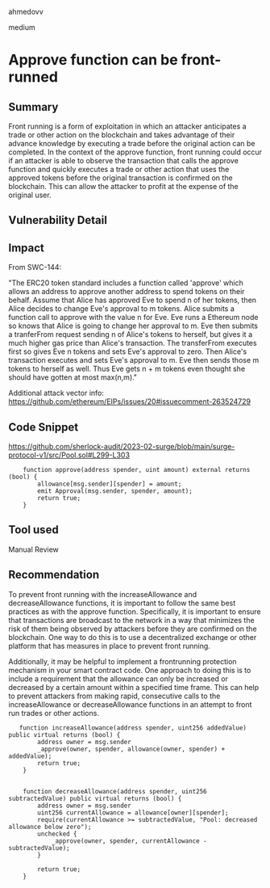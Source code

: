 ahmedovv

medium

# Approve function can be front-runned

## Summary

Front running is a form of exploitation in which an attacker anticipates a trade or other action on the blockchain and takes advantage of their advance knowledge by executing a trade before the original action can be completed. In the context of the approve function, front running could occur if an attacker is able to observe the transaction that calls the approve function and quickly executes a trade or other action that uses the approved tokens before the original transaction is confirmed on the blockchain. This can allow the attacker to profit at the expense of the original user.

## Vulnerability Detail

## Impact

From SWC-144:

"The ERC20 token standard includes a function called 'approve' which allows an address to approve another address to spend tokens on their behalf. Assume that Alice has approved Eve to spend n of her tokens, then Alice decides to change Eve's approval to m tokens. Alice submits a function call to approve with the value n for Eve. Eve runs a Ethereum node so knows that Alice is going to change her approval to m. Eve then submits a tranferFrom request sending n of Alice's tokens to herself, but gives it a much higher gas price than Alice's transaction. The transferFrom executes first so gives Eve n tokens and sets Eve's approval to zero. Then Alice's transaction executes and sets Eve's approval to m. Eve then sends those m tokens to herself as well. Thus Eve gets n + m tokens even thought she should have gotten at most max(n,m)."

Additional attack vector info: https://github.com/ethereum/EIPs/issues/20#issuecomment-263524729

## Code Snippet

https://github.com/sherlock-audit/2023-02-surge/blob/main/surge-protocol-v1/src/Pool.sol#L299-L303

```solidity
    function approve(address spender, uint amount) external returns (bool) {
        allowance[msg.sender][spender] = amount;
        emit Approval(msg.sender, spender, amount);
        return true;
    }
```

## Tool used

Manual Review

## Recommendation

To prevent front running with the increaseAllowance and decreaseAllowance functions, it is important to follow the same best practices as with the approve function. Specifically, it is important to ensure that transactions are broadcast to the network in a way that minimizes the risk of them being observed by attackers before they are confirmed on the blockchain. One way to do this is to use a decentralized exchange or other platform that has measures in place to prevent front running.

Additionally, it may be helpful to implement a frontrunning protection mechanism in your smart contract code. One approach to doing this is to include a requirement that the allowance can only be increased or decreased by a certain amount within a specified time frame. This can help to prevent attackers from making rapid, consecutive calls to the increaseAllowance or decreaseAllowance functions in an attempt to front run trades or other actions.

```solidity
   function increaseAllowance(address spender, uint256 addedValue) public virtual returns (bool) {
        address owner = msg.sender
        _approve(owner, spender, allowance(owner, spender) + addedValue);
        return true;
    }


    function decreaseAllowance(address spender, uint256 subtractedValue) public virtual returns (bool) {
        address owner = msg.sender
        uint256 currentAllowance = allowance[owner][spender];
        require(currentAllowance >= subtractedValue, "Pool: decreased allowance below zero");
        unchecked {
            _approve(owner, spender, currentAllowance - subtractedValue);
        }

        return true;
    }
```
